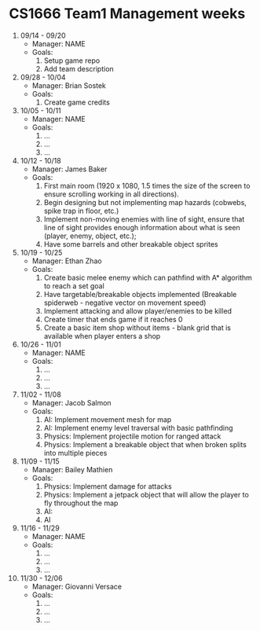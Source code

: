 # CS1666 Team1 Management weeks

1. 09/14 - 09/20
	* Manager: NAME
	* Goals:
		1. Setup game repo
		2. Add team description
2. 09/28 - 10/04
	* Manager: Brian Sostek
	* Goals:
		1. Create game credits
2. 10/05 - 10/11
	* Manager: NAME
	* Goals:
		1. ...
		1. ...
		1. ...
2. 10/12 - 10/18
	* Manager: James Baker
	* Goals:
		1. First main room (1920 x 1080, 1.5 times the size of the screen to ensure scrolling working in all directions).
		2. Begin designing but not implementing map hazards (cobwebs, spike trap in floor, etc.) 
		3. Implement non-moving enemies with line of sight, ensure that line of sight provides enough information about what is seen (player, enemy, object, etc.);
		4. Have some barrels and other breakable object sprites 
2. 10/19 - 10/25
	* Manager: Ethan Zhao
	* Goals:
		1. Create basic melee enemy which can pathfind with A* algorithm to reach a set goal
		2. Have targetable/breakable objects implemented (Breakable spiderweb - negative vector on movement speed)
		3. Implement attacking and allow player/enemies to be killed
		4. Create timer that ends game if it reaches 0
		5. Create a basic item shop without items - blank grid that is available when player enters a shop
2. 10/26 - 11/01
	* Manager: NAME
	* Goals:
		1. ...
		1. ...
		1. ...
2. 11/02 - 11/08
	* Manager: Jacob Salmon
	* Goals:
		1. AI: Implement movement mesh for map 
		2. AI: Implement enemy level traversal with basic pathfinding
		3. Physics: Implement projectile motion for ranged attack
		4. Physics: Implement a breakable object that when broken splits into multiple pieces
2. 11/09 - 11/15
	* Manager: Bailey Mathien
	* Goals:
		1. Physics: Implement damage for attacks
		2. Physics: Implement a jetpack object that will allow the player to fly throughout the map
		3. AI:
		4. AI
2. 11/16 - 11/29
	* Manager: NAME
	* Goals:
		1. ...
		1. ...
		1. ...
2. 11/30 - 12/06
	* Manager: Giovanni Versace
	* Goals:
		1. ...
		1. ...
		1. ...		
